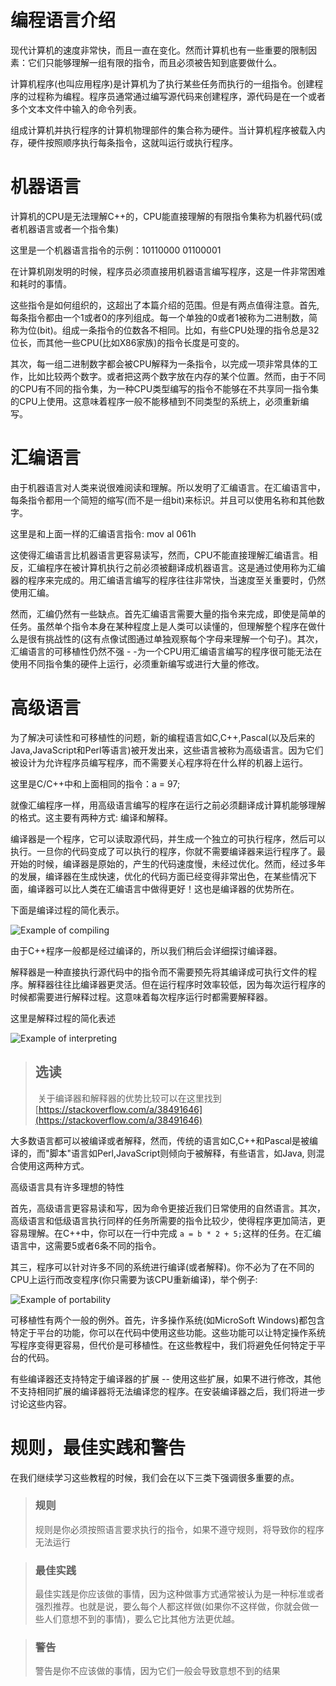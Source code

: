 # 编程语言介绍

现代计算机的速度非常快，而且一直在变化。然而计算机也有一些重要的限制因素：它们只能够理解一组有限的指令，而且必须被告知到底要做什么。

计算机程序(也叫应用程序)是计算机为了执行某些任务而执行的一组指令。创建程序的过程称为编程。程序员通常通过编写源代码来创建程序，源代码是在一个或者多个文本文件中输入的命令列表。

组成计算机并执行程序的计算机物理部件的集合称为硬件。当计算机程序被载入内存，硬件按照顺序执行每条指令，这就叫运行或执行程序。

# 机器语言

计算机的CPU是无法理解C++的，CPU能直接理解的有限指令集称为机器代码(或者机器语言或者一个指令集)

这里是一个机器语言指令的示例：10110000 01100001

在计算机刚发明的时候，程序员必须直接用机器语言编写程序，这是一件非常困难和耗时的事情。

这些指令是如何组织的，这超出了本篇介绍的范围。但是有两点值得注意。首先, 每条指令都由一个1或者0的序列组成。每一个单独的0或者1被称为二进制数，简称为位(bit)。组成一条指令的位数各不相同。比如，有些CPU处理的指令总是32位长，而其他一些CPU(比如X86家族)的指令长度是可变的。

其次，每一组二进制数字都会被CPU解释为一条指令，以完成一项非常具体的工作，比如比较两个数字。或者把这两个数字放在内存的某个位置。然而，由于不同的CPU有不同的指令集，为一种CPU类型编写的指令不能够在不共享同一指令集的CPU上使用。这意味着程序一般不能移植到不同类型的系统上，必须重新编写。

# 汇编语言

由于机器语言对人类来说很难阅读和理解。所以发明了汇编语言。在汇编语言中，每条指令都用一个简短的缩写(而不是一组bit)来标识。并且可以使用名称和其他数字。

这里是和上面一样的汇编语言指令: mov al 061h

这使得汇编语言比机器语言更容易读写，然而，CPU不能直接理解汇编语言。相反，汇编程序在被计算机执行之前必须被翻译成机器语言。这是通过使用称为汇编器的程序来完成的。用汇编语言编写的程序往往非常快，当速度至关重要时，仍然使用汇编。

然而，汇编仍然有一些缺点。首先汇编语言需要大量的指令来完成，即使是简单的任务。虽然单个指令本身在某种程度上是人类可以读懂的，但理解整个程序在做什么是很有挑战性的(这有点像试图通过单独观察每个字母来理解一个句子)。其次，汇编语言的可移植性仍然不强 - -为一个CPU用汇编语言编写的程序很可能无法在使用不同指令集的硬件上运行，必须重新编写或进行大量的修改。

# 高级语言

为了解决可读性和可移植性的问题，新的编程语言如C,C++,Pascal(以及后来的Java,JavaScript和Perl等语言)被开发出来，这些语言被称为高级语言。因为它们被设计为允许程序员编写程序，而不需要关心程序将在什么样的机器上运行。

这里是C/C++中和上面相同的指令：a = 97;

就像汇编程序一样，用高级语言编写的程序在运行之前必须翻译成计算机能够理解的格式。这主要有两种方式: 编译和解释。

编译器是一个程序，它可以读取源代码，并生成一个独立的可执行程序，然后可以执行。一旦你的代码变成了可以执行的程序，你就不需要编译器来运行程序了。最开始的时候，编译器是原始的，产生的代码速度慢，未经过优化。然而，经过多年的发展，编译器在生成快速，优化的代码方面已经变得非常出色，在某些情况下面，编译器可以比人类在汇编语言中做得更好！这也是编译器的优势所在。

下面是编译过程的简化表示。

![Example of compiling](https://blogimg.ficapy.com/learncpp/Compiling-min.png)

由于C++程序一般都是经过编译的，所以我们稍后会详细探讨编译器。

解释器是一种直接执行源代码中的指令而不需要预先将其编译成可执行文件的程序。解释器往往比编译器更灵活。但在运行程序时效率较低，因为每次运行程序的时候都需要进行解释过程。这意味着每次程序运行时都需要解释器。

这里是解释过程的简化表述

![Example of interpreting](https://blogimg.ficapy.com/learncpp/Interpreting-min.png)

> ## 	选读
>
> ​	关于编译器和解释器的优势比较可以在这里找到 [https://stackoverflow.com/a/38491646](https://stackoverflow.com/a/38491646)



大多数语言都可以被编译或者解释，然而，传统的语言如C,C++和Pascal是被编译的，而"脚本"语言如Perl,JavaScript则倾向于被解释，有些语言，如Java, 则混合使用这两种方式。

高级语言具有许多理想的特性

首先，高级语言更容易读和写，因为命令更接近我们日常使用的自然语言。其次，高级语言和低级语言执行同样的任务所需要的指令比较少，使得程序更加简洁，更容易理解。在C++中，你可以在一行中完成 `a = b * 2 + 5;`这样的任务。在汇编语言中，这需要5或者6条不同的指令。

其三，程序可以针对许多不同的系统进行编译(或者解释)。你不必为了在不同的CPU上运行而改变程序(你只需要为该CPU重新编译)，举个例子:

![Example of portability](https://blogimg.ficapy.com/learncpp/Portability-min.png)

可移植性有两个一般的例外。首先，许多操作系统(如MicroSoft Windows)都包含特定于平台的功能，你可以在代码中使用这些功能。这些功能可以让特定操作系统写程序变得更容易，但代价是可移植性。在这些教程中，我们将避免任何特定于平台的代码。

有些编译器还支持特定于编译器的扩展 -- 使用这些扩展，如果不进行修改，其他不支持相同扩展的编译器将无法编译您的程序。在安装编译器之后，我们将进一步讨论这些内容。

# 规则，最佳实践和警告

在我们继续学习这些教程的时候，我们会在以下三类下强调很多重要的点。

> ### 规则
>
> 规则是你必须按照语言要求执行的指令，如果不遵守规则，将导致你的程序无法运行

> ### 最佳实践
>
> 最佳实践是你应该做的事情，因为这种做事方式通常被认为是一种标准或者强烈推荐。也就是说，要么每个人都这样做(如果你不这样做，你就会做一些人们意想不到的事情)，要么它比其他方法更优越。

> ### 警告
>
> 警告是你不应该做的事情，因为它们一般会导致意想不到的结果





